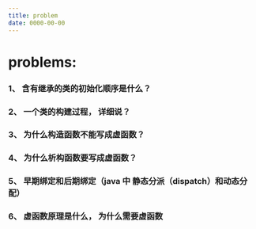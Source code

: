 ```yaml
---
title: problem
date: 0000-00-00
---
```

# problems:


### 1、 含有继承的类的初始化顺序是什么？ 

### 2、 一个类的构建过程， 详细说？

### 3、 为什么构造函数不能写成虚函数？

### 4、 为什么析构函数要写成虚函数？

### 5、 早期绑定和后期绑定（java 中 静态分派（dispatch）和动态分配）

### 6、 虚函数原理是什么， 为什么需要虚函数
